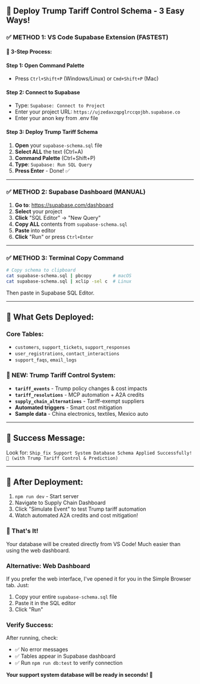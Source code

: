 ## 🚀 **Deploy Trump Tariff Control Schema - 3 Easy Ways!**

### **✅ METHOD 1: VS Code Supabase Extension (FASTEST)**

#### **🎯 3-Step Process:**

#### **Step 1: Open Command Palette**
- Press `Ctrl+Shift+P` (Windows/Linux) or `Cmd+Shift+P` (Mac)

#### **Step 2: Connect to Supabase** 
- Type: `Supabase: Connect to Project`
- Enter your project URL: `https://ujzedaxzqpglrccqojbh.supabase.co`
- Enter your anon key from .env file

#### **Step 3: Deploy Trump Tariff Schema**
1. **Open** your `supabase-schema.sql` file
2. **Select ALL** the text (Ctrl+A)
3. **Command Palette** (Ctrl+Shift+P) 
4. **Type**: `Supabase: Run SQL Query`
5. **Press Enter** - Done! ✅

---

### **✅ METHOD 2: Supabase Dashboard (MANUAL)**

1. **Go to**: https://supabase.com/dashboard
2. **Select** your project
3. **Click** "SQL Editor" → "New Query"
4. **Copy ALL** contents from `supabase-schema.sql`
5. **Paste** into editor
6. **Click** "Run" or press `Ctrl+Enter`

---

### **✅ METHOD 3: Terminal Copy Command**

```bash
# Copy schema to clipboard
cat supabase-schema.sql | pbcopy        # macOS
cat supabase-schema.sql | xclip -sel c  # Linux
```
Then paste in Supabase SQL Editor.

---

## 🎯 **What Gets Deployed:**

### **Core Tables:**
- `customers`, `support_tickets`, `support_responses`
- `user_registrations`, `contact_interactions`
- `support_faqs`, `email_logs`

### **🚨 NEW: Trump Tariff Control System:**
- **`tariff_events`** - Trump policy changes & cost impacts
- **`tariff_resolutions`** - MCP automation + A2A credits  
- **`supply_chain_alternatives`** - Tariff-exempt suppliers
- **Automated triggers** - Smart cost mitigation
- **Sample data** - China electronics, textiles, Mexico auto

---

## 🎉 **Success Message:**
Look for: `Ship_fix Support System Database Schema Applied Successfully! 🎉 (with Trump Tariff Control & Prediction)`

---

## 📱 **After Deployment:**
1. `npm run dev` - Start server
2. Navigate to Supply Chain Dashboard
3. Click "Simulate Event" to test Trump tariff automation
4. Watch automated A2A credits and cost mitigation!

### **🎉 That's It!**

Your database will be created directly from VS Code! Much easier than using the web dashboard.

### **Alternative: Web Dashboard**
If you prefer the web interface, I've opened it for you in the Simple Browser tab. Just:
1. Copy your entire `supabase-schema.sql` file
2. Paste it in the SQL editor
3. Click "Run"

### **Verify Success:**
After running, check:
- ✅ No error messages
- ✅ Tables appear in Supabase dashboard
- ✅ Run `npm run db:test` to verify connection

**Your support system database will be ready in seconds! 🚀**
